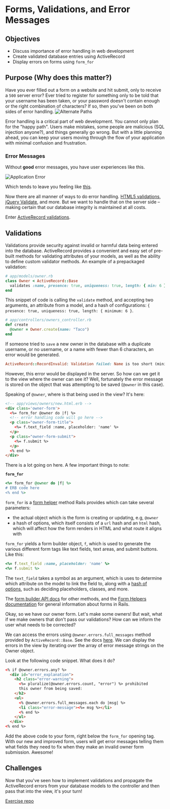# Forms, Validations, and Error Messages

## Objectives

- Discuss importance of error handling in web development
- Create validated database entries using ActiveRecord
- Display errors on forms using `form_for`

## Purpose (Why does this matter?)

Have you ever filled out a form on a website and hit submit, only to receive a `500` server error? Ever tried to register for something only to be told that your username has been taken, or your password doesn't contain enough or the right combination of characters? If so, then you've been on both sides of error handling.
![Alternate Paths](http://www.ibm.com/developerworks/rational/library/edge/08/feb08/sheldon_lenters/image002.gif)

Error handling is a critical part of web development. You cannot only plan for the "happy path". Users make mistakes, some people are malicious (SQL injection anyone?), and things generally go wrong. But with a little planning ahead, you can keep your users moving through the flow of your application with minimal confusion and frustration.

### Error Messages

Without **good** error messages, you have user experiences like this.

![Application Error](http://blogpardner.s3.amazonaws.com/wp-content/uploads/2012/06/heroku_err.png)

Which tends to leave you feeling like [this](https://giphy.com/gifs/someone-error-Qh62vfJtUMr6).

Now there are all manner of ways to do error handling. [HTML5 validations](http://www.sitepoint.com/html5-form-validation/), [jQuery Validate](http://jqueryvalidation.org/), and more. But we want to handle that on the server side – making certain that our database integrity is maintained at all costs.

Enter [ActiveRecord validations](http://guides.rubyonrails.org/active_record_validations.html).

## Validations

Validations provide security against invalid or harmful data being entered into the database. ActiveRecord provides a convenient and easy set of pre-built methods for validating attributes of your models, as well as the ability to define custom validator methods. An example of a prepackaged validation:

```ruby
# app/models/owner.rb
class Owner < ActiveRecord::Base
  validates :name, presence: true, uniqueness: true, length: { min: 6 }
end
```

This snippet of code is calling the `validate` method, and accepting two arguments, an attribute from a model, and a hash of configurations: `{ presence: true, uniqueness: true, length: { minimum: 6 }`.

```ruby
# app/controllers/owners_controller.rb
def create
  @owner = Owner.create(name: "Taco")
end
```

If someone tried to `save` a new owner in the database with a duplicate username, or no username, or a name with fewer than 6 characters, an error would be generated.

```ruby
ActiveRecord::RecordInvalid: Validation failed: Name is too short (minimum is 6 characters)
```

However, this error would be displayed in the server. So how can we get it to the view where the owner can see it? Well, fortunately the error message is stored on the object that was attempting to be saved (`@owner` in this case).

Speaking of `@owner`, where is that being used in the view? It's here:

```html
<!-- app/views/owners/new.html.erb -->
<div class='owner-form'>
  <%= form_for @owner do |f| %>
  <!-- error handling code will go here -->
  <p class="owner-form-title">
    <%= f.text_field :name, placeholder: 'name' %>
  </p>
  <p class="owner-form-submit">
    <%= f.submit %>
  </p>
  <% end %>
</div>
```

There is a lot going on here. A few important things to note:

**`form_for`**

```ruby
<%= form_for @owner do |f| %>
# ERB code here  
<% end %>
```

`form_for` is a [form helper](http://guides.rubyonrails.org/form_helpers.html#binding-a-form-to-an-object) method Rails provides which can take several parameters:
  - the actual object which is the form is creating or updating, e.g, `@owner`
  - a hash of options, which itself consists of a `url` hash and an `html` hash, which will affect how the form renders in HTML and what route it aligns with

`form_for` yields a form builder object, `f`, which is used to generate the various different form tags like text fields, text areas, and submit buttons. Like this:

```ruby
<%= f.text_field :name, placeholder: 'name' %>
<%= f.submit %>
```

The `text_field` takes a symbol as an argument, which is uses to determine which attribute on the model to link the field to, along with a [hash of options](http://apidock.com/rails/ActionView/Helpers/FormHelper/text_field), such as deciding placeholders, classes, and more.

The [form builder API docs](http://api.rubyonrails.org/classes/ActionView/Helpers/FormBuilder.html) for other methods, and the [Form Helpers documentation](http://guides.rubyonrails.org/form_helpers.html) for general information about forms in Rails.

Okay, so we have our owner form. Let's make some owners! But wait, what if we make owners that don't pass our validations? How can we inform the user what needs to be corrected?

We can access the errors using `@owner.errors.full_messages` method provided by `ActiveRecord::Base`. See the docs [here](http://api.rubyonrails.org/classes/ActiveModel/Errors.html#method-i-full_message).  We can display the errors in the view by iterating over the array of error message strings on the Owner object.

Look at the following code snippet. What does it do?

```html
<% if @owner.errors.any? %>
  <div id="error_explanation">
    <h2 class="error-warning">
      <%= pluralize(@owner.errors.count, "error") %> prohibited
      this owner from being saved:
    </h2>
    <ul>
      <% @owner.errors.full_messages.each do |msg| %>
      <li class="error-message"><%= msg %></li>
      <% end %>
    </ul>
  </div>
<% end %>
```

Add the above code to your form, right below the `form_for` opening tag. With our new and improved form, users will get error messages telling them what fields they need to fix when they make an invalid owner form submission. Awesome!

## Challenges

Now that you've seen how to implement validations and propagate the ActiveRecord errors from your database models to the controller and then pass that into the view, it's your turn!

[Exercise repo](https://github.com/benhulan/rails-forms-validations)

<!-- real repo: (https://github.com/sf-wdi-22-23/rails-forms-validations) -->

